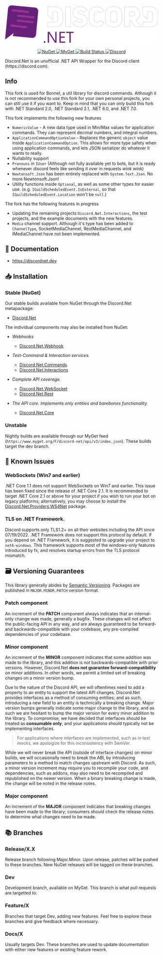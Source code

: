 <p align="center">
  <a href="https://discordnet.dev/" title="Click to visit the documentation!">
    <img src="https://raw.githubusercontent.com/discord-net/Discord.Net/dev/docs/marketing/logo/SVG/Combinationmark%20White%20Border.svg" alt="Logo">
  </a>
    <br />
    <br />
  <a href="https://www.nuget.org/packages/Discord.Net/">
    <img src="https://img.shields.io/nuget/vpre/Discord.Net.svg?maxAge=2592000?style=plastic" alt="NuGet">
  </a>
  <a href="https://www.myget.org/feed/Packages/discord-net">
    <img src="https://img.shields.io/myget/discord-net/vpre/Discord.Net.svg" alt="MyGet">
  </a>
  <a href="https://dev.azure.com/discord-net/Discord.Net/_build/latest?definitionId=1&branchName=dev">
    <img src="https://dev.azure.com/discord-net/Discord.Net/_apis/build/status/discord-net.Discord.Net?branchName=dev" alt="Build Status">
  </a>
  <a href="https://discord.gg/dnet">
    <img src="https://discord.com/api/guilds/848176216011046962/widget.png" alt="Discord">
  </a>
</p>
Discord.Net is an unofficial .NET API Wrapper for the Discord client (https://discord.com).

## Info
This fork is used for Bonnel, a util library for discord commands. Although it is not recommended to use this fork
for your own personal projects, you can still use it if you want to. Keep in mind that you can only build
this fork with .NET Standard 2.0, .NET Standard 2.1, .NET 6.0, and .NET 7.0.

This fork implements the following new features
- `NumericValue` - A new data type used in Min/Max values for application commands. They can represent decimal numbers, and integral numbers.
- `ApplicationCommandOptionValue` - Replaces the generic `object` value inside `ApplicationCommandOption`. This allows for more type safety when using application commands, and lets JSON serializer do whatever it wants to really.
- Nullability support
- `Pronouns` in `IUser` (Although not fully available yet to bots, but it is ready whenever discord feels like sending it over in requests *wink wink*)
- `Newtonsoft.Json` has been entirely replaced with `System.Text.Json`. No more Newtonsoft.Json!
- Utility functions inside `Optional`, as well as some other types for easier use. (e.g. `IGuildScheduledEvent.IsExternal`, so that `IGuildScheduledEvent.Location` won't be `null`.)

The fork has the following features in progress
- Updating the remaining projects `Discord.Net.Interactions`, the test projects, and the example documents with the new features.
- `Media` channel support. Although it's type has been added to `ChannelType`, SocketMediaChannel, RestMediaChannel, and IMediaChannel have not been implemented.

## 📄 Documentation

- https://discordnet.dev

## 📥 Installation

### Stable (NuGet)

Our stable builds available from NuGet through the Discord.Net metapackage:

- [Discord.Net](https://www.nuget.org/packages/Discord.Net/)

The individual components may also be installed from NuGet:

- _Webhooks_
  - [Discord.Net.Webhook](https://www.nuget.org/packages/Discord.Net.Webhook/)

- _Text-Command & Interaction services._
  - [Discord.Net.Commands](https://www.nuget.org/packages/Discord.Net.Commands/)
  - [Discord.Net.Interactions](https://www.nuget.org/packages/Discord.Net.Interactions/)

- _Complete API coverage._
  - [Discord.Net.WebSocket](https://www.nuget.org/packages/Discord.Net.WebSocket/)
  - [Discord.Net.Rest](https://www.nuget.org/packages/Discord.Net.Rest/)

- _The API core. Implements only entities and barebones functionality._
  - [Discord.Net.Core](https://www.nuget.org/packages/Discord.Net.Core/)

### Unstable

Nightly builds are available through our MyGet feed (`https://www.myget.org/F/discord-net/api/v3/index.json`).
These builds target the dev branch.

## 🛑 Known Issues

### WebSockets (Win7 and earlier)

.NET Core 1.1 does not support WebSockets on Win7 and earlier.
This issue has been fixed since the release of .NET Core 2.1.
It is recommended to target .NET Core 2.1 or above for your project if you wish to run your bot on legacy platforms;
alternatively, you may choose to install the
[Discord.Net.Providers.WS4Net](https://www.nuget.org/packages/Discord.Net.Providers.WS4Net/) package.

### TLS on .NET Framework.

Discord supports only TLS1.2+ on all their websites including the API since 07/19/2022.
.NET Framework does not support this protocol by default.
If you depend on .NET Framework, it is suggested to upgrade your project to `net6-windows`.
This framework supports most of the windows-only features introduced by fx, and resolves startup errors from the TLS protocol mismatch.

## 🗃️ Versioning Guarantees

This library generally abides by [Semantic Versioning](https://semver.org). Packages are published in `MAJOR.MINOR.PATCH` version format.

### Patch component

An increment of the **PATCH** component always indicates that an internal-only change was made, generally a bugfix. These changes will not affect the public-facing API in any way, and are always guaranteed to be forward- and backwards-compatible with your codebase, any pre-compiled dependencies of your codebase.

### Minor component

An increment of the **MINOR** component indicates that some addition was made to the library,
and this addition is not backwards-compatible with prior versions.
However, Discord.Net **does not guarantee forward-compatibility** on minor additions.
In other words, we permit a limited set of breaking changes on a minor version bump.

Due to the nature of the Discord API, we will oftentimes need to add a property to an entity to support the latest API changes.
Discord.Net provides interfaces as a method of consuming entities; and as such, introducing a new field to an entity is technically a breaking change.
Major version bumps generally indicate some major change to the library,
and as such we are hesitant to bump the major version for every minor addition to the library.
To compromise, we have decided that interfaces should be treated as **consumable only**,
and your applications should typically not be implementing interfaces.

> For applications where interfaces are implemented, such as in test mocks, we apologize for this inconsistency with SemVer.

While we will never break the API (outside of interface changes) on minor builds,
we will occasionally need to break the ABI, by introducing parameters to a method to match changes upstream with Discord.
As such, a minor version increment may require you to recompile your code, and dependencies,
such as addons, may also need to be recompiled and republished on the newer version.
When a binary breaking change is made, the change will be noted in the release notes.

### Major component

An increment of the **MAJOR** component indicates that breaking changes have been made to the library;
consumers should check the release notes to determine what changes need to be made.

## 📚 Branches

### Release/X.X

Release branch following Major.Minor. Upon release, patches will be pushed to these branches.
New NuGet releases will be tagged on these branches.

### Dev

Development branch, available on MyGet. This branch is what pull requests are targetted to.

### Feature/X

Branches that target Dev, adding new features. Feel free to explore these branches and give feedback where necessary.

### Docs/X

Usually targets Dev. These branches are used to update documentation with either new features or existing feature rework.
